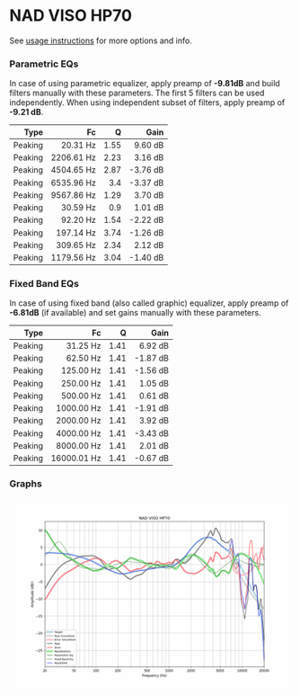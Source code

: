 # NAD VISO HP70
See [usage instructions](https://github.com/jaakkopasanen/AutoEq#usage) for more options and info.

### Parametric EQs
In case of using parametric equalizer, apply preamp of **-9.81dB** and build filters manually
with these parameters. The first 5 filters can be used independently.
When using independent subset of filters, apply preamp of **-9.21 dB**.

| Type    | Fc         |    Q | Gain     |
|--------:|-----------:|-----:|---------:|
| Peaking | 20.31 Hz   | 1.55 | 9.60 dB  |
| Peaking | 2206.61 Hz | 2.23 | 3.16 dB  |
| Peaking | 4504.65 Hz | 2.87 | -3.76 dB |
| Peaking | 6535.96 Hz | 3.4  | -3.37 dB |
| Peaking | 9567.86 Hz | 1.29 | 3.70 dB  |
| Peaking | 30.59 Hz   | 0.9  | 1.01 dB  |
| Peaking | 92.20 Hz   | 1.54 | -2.22 dB |
| Peaking | 197.14 Hz  | 3.74 | -1.26 dB |
| Peaking | 309.65 Hz  | 2.34 | 2.12 dB  |
| Peaking | 1179.56 Hz | 3.04 | -1.40 dB |

### Fixed Band EQs
In case of using fixed band (also called graphic) equalizer, apply preamp of **-6.81dB**
(if available) and set gains manually with these parameters.

| Type    | Fc          |    Q | Gain     |
|--------:|------------:|-----:|---------:|
| Peaking | 31.25 Hz    | 1.41 | 6.92 dB  |
| Peaking | 62.50 Hz    | 1.41 | -1.87 dB |
| Peaking | 125.00 Hz   | 1.41 | -1.56 dB |
| Peaking | 250.00 Hz   | 1.41 | 1.05 dB  |
| Peaking | 500.00 Hz   | 1.41 | 0.61 dB  |
| Peaking | 1000.00 Hz  | 1.41 | -1.91 dB |
| Peaking | 2000.00 Hz  | 1.41 | 3.92 dB  |
| Peaking | 4000.00 Hz  | 1.41 | -3.43 dB |
| Peaking | 8000.00 Hz  | 1.41 | 2.01 dB  |
| Peaking | 16000.01 Hz | 1.41 | -0.67 dB |

### Graphs
![](./NAD%20VISO%20HP70.png)
